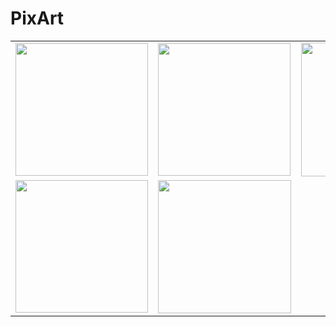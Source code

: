 # PixArt

<table>
  <tr>
    <td><img src="https://github.com/user-attachments/assets/e5112681-0357-4a69-b340-a01fc285acab" width="212"></td>
    <td><img src="https://github.com/user-attachments/assets/e4e177fb-366e-4834-956e-10df9388fdcb" width="212"></td>
    <td><img src="https://github.com/user-attachments/assets/80e57241-ebab-43e4-ad1b-71efb230d4f2" width="214"></td>
  </tr>
  <tr>
    <td><img src="https://github.com/user-attachments/assets/27dbb48b-b076-4cf9-9887-7c4946e1aa93" width="212"></td>
    <td><img src="https://github.com/user-attachments/assets/238b38d4-e0dc-4c57-8705-634121bf38ae" width="213"></td>
  </tr>
</table>
